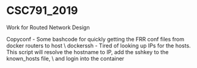 # CSC791_2019
Work for Routed Network Design

Copyconf - Some bashcode for quickly getting the FRR conf files from docker routers to host \\
dockerssh - Tired of looking up IPs for the hosts. This script will resolve the hostname to IP, add the sshkey to the known_hosts file, \\ 
and login into the container
